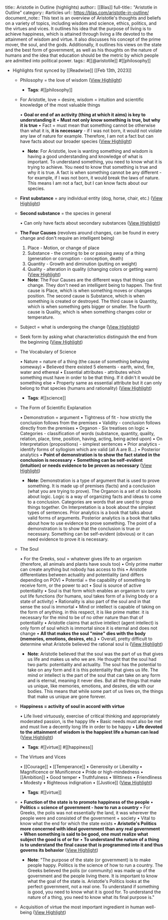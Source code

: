 title:: Aristotle in Outline (highlights)
author:: [[Blas]]
full-title:: "Aristotle in Outline"
category:: #articles
url:: https://blas.com/aristotle-in-outline/
document_note:: This text is an overview of Aristotle's thoughts and beliefs on a variety of topics, including wisdom and science, ethics, politics, and the virtues and vices. It outlines his idea that the purpose of living is to achieve happiness, which is attained through living a life devoted to the attainment of wisdom and virtue. It also discusses his concept of the prime mover, the soul, and the gods. Additionally, it outlines his views on the state and the best form of government, as well as his thoughts on the nature of humans and the idea that education should be the metric by which people are admitted into political power.
tags:: #[[@aristotile]] #[[philosophy]]

- Highlights first synced by [[Readwise]] [[Feb 13th, 2023]]
	- Philosophy = the love of wisdom ([View Highlight](https://read.readwise.io/read/01gs56gg1t6edbefwn1h711n7d))
		- **Tags**: #[[philosophy]]
	- For Aristotle, love = desire, wisdom = intuition and scientific knowledge of the most valuable things
	  
	  •   **Goal or end of an activity (thing at which it aims) is key to understanding it**
	  •   **Must not only know something is true, but why it is true**
	  •   Fact = must mean that something cannot be otherwise than what it is, **it is necessary** - if I was not born, it would not violate any law of nature for example. Therefore, I am not a fact but can have facts about our broader species ([View Highlight](https://read.readwise.io/read/01gs56gs95qtne6xre3cfwp5np))
		- **Note**: For Aristotle, love is wanting something and wisdom is having a good understanding and knowledge of what is important. To understand something, you need to know what it is trying to achieve. You need to know that something is true and why it is true. A fact is when something cannot be any different - for example, if I was not born, it would break the laws of nature. This means I am not a fact, but I can know facts about our species.
	- **First substance** = any individual entity (dog, horse, chair, etc.) ([View Highlight](https://read.readwise.io/read/01gs56hv0z8kzhkhetjdkh6rvx))
	- **Second substance** = the species in general
	  
	  •   Can only have facts about secondary substances ([View Highlight](https://read.readwise.io/read/01gs56hysax5c9jw1sgzqx7x4d))
	- **The Four Causes** (revolves around changes, can be found in every change and don't require an intelligent being)
	  
	  1.  Place - Motion, or change of place
	  2.  Substance - the coming to be or passing away of a thing (generation or corruption - conception, death)
	  3.  Quantity - Growth and diminution (putting on weight)
	  4.  Quality - alteration in quality (changing colors or getting warm) ([View Highlight](https://read.readwise.io/read/01gs56j19h9pnb3ns3z58x6pbh))
		- **Note**: The Four Causes are the different ways that things can change. They don't need an intelligent being to happen. The first cause is Place, which is when something moves or changes position. The second cause is Substance, which is when something is created or destroyed. The third cause is Quantity, which is when something gets bigger or smaller. The fourth cause is Quality, which is when something changes color or temperature.
	- Subject = what is undergoing the change ([View Highlight](https://read.readwise.io/read/01gs56k7krw8nz3jwcsv9c1500))
	- Seek form by asking what characteristics distinguish the end from the beginning ([View Highlight](https://read.readwise.io/read/01gs56kenmdvtk2pvbw7m3s0qf))
	- The Vocabulary of Science
	  
	  •   Nature = nature of a thing (the cause of something behaving someway)
	  •   Believed there existed 5 elements - earth, wind, fire, water and ethereal
	  •   Essential attributes - attributes which something must have in order to be that thing. If it didn't it would be something else
	  •   Property same as essential attribute but it can only belong to that species (humans and rationality) ([View Highlight](https://read.readwise.io/read/01gs56kn3zct7xhtftf98vqtvy))
		- **Tags**: #[[science]]
	- The Form of Scientific Explanation
	  
	  •   Demonstration = argument
	    •   Tightness of fit - how strictly the conclusion follows from the premises
	    •   Validity - conclusion follows directly from the premises
	  •   Organon - Six treatises on logic
	    •   Categories - classification of words (substance, quantity, quality, relation, place, time, position, having, acting, being acted upon)
	  •   On Interpretation (propositions) - simplest sentences
	    •   Prior analytics - identify forms of syllogism which are valid (all A are B...)
	    •   Posterior analytics
	    •   **Point of demonstration is to show the fact stated in the conclusion is necessary**
	    •   **Something can be self-evident (intuition) or needs evidence to be proven as necessary** ([View Highlight](https://read.readwise.io/read/01gs56m5eb5ejj15asjwah0dxc))
		- **Note**: Demonstration is a type of argument that is used to prove something. It is made up of premises (facts) and a conclusion (what you are trying to prove). The Organon is a set of six books about logic. Logic is a way of organizing facts and ideas to come to a conclusion. Categories are words that are used to group things together. On Interpretation is a book about the simplest types of sentences. Prior analytics is a book that talks about valid forms of arguments. Posterior analytics is a book that talks about how to use evidence to prove something. The point of a demonstration is to show that the conclusion is true or necessary. Something can be self-evident (obvious) or it can need evidence to prove it is necessary.
	- The Soul
	  
	  •   For the Greeks, soul = whatever gives life to an organism (therefore, all animals and plants have souls too)
	  •   Only prime matter can create anything but nobody has access to this
	  •   Aristotle differentiates between actuality and potentiality (and differs depending on POV)
	  •   Potential = the capability of something to receive form, or the power to act
	  •   Soul is source of active potentiality
	  •   Soul is that form which enables an organism to carry out life functions (for humans, soul takes form of a living body or a state of activity)
	  •   Rationality is also part of the soul and in that sense the soul is immortal
	  •   Mind or intellect is capable of taking on the form of anything. in this respect, it is like prime matter. it is necessary for the mind to be of no other nature than that of potentiality
	  •   Aristotle claims that active intellect (agent intellect) is only form of soul which is immortal since it is eternal and does not change
	  •   **All that makes the soul "mine" dies with the body (memories, emotions, desires, etc.)**
	  •   Overall, pretty difficult to determine what Aristotle believed the rational soul is ([View Highlight](https://read.readwise.io/read/01gs56nzbghkkcjp7g2psv3q85))
		- **Note**: Aristotle believed that the soul was the part of us that gives us life and makes us who we are. He thought that the soul had two parts: potentiality and actuality. The soul has the potential to take on any form and it is this potentiality that gives us life. The mind or intellect is the part of the soul that can take on any form and is eternal, meaning it never dies. But all the things that make us unique, like memories, emotions, and desires, die with our bodies. This means that while some part of us lives on, the things that make us unique are gone forever.
	- **Happiness = activity of soul in accord with virtue**
	  
	  •   Life lived virtuously, exercise of critical thinking and appropriately moderated passion, is the happy life
	  •   Basic needs must also be met and must live a decently long life in order to be happy
	  •   **Life devoted to the attainment of wisdom is the happiest life a human can lead** ([View Highlight](https://read.readwise.io/read/01gs56r0yxwkkp4ev52epqpfd6))
		- **Tags**: #[[virtue]] #[[happiness]]
	- The Virtues and Vices
	  
	  •   [[Courage]]
	  •   [[Temperance]]
	  •   Generosity or Liberality
	  •   Magnificence or Munificence
	  •   Pride or high-mindedness
	  •   [[Ambition]]
	  •   Good temper
	  •   Truthfulness
	  •   Wittiness
	  •   Friendliness
	  •   Modesty
	  •   Righteous indignation
	  •   [[Justice]] ([View Highlight](https://read.readwise.io/read/01gs56s53pk1gavwj2y5bqyb2n))
		- **Tags**: #[[virtue]]
	- •   **Function of the state is to promote happiness of the people**
	  •   **Politics = science of government - how to run a country**
	  •   For Greeks, the polis was not essentially the land, it was wherever the people were and consisted of the government + society
	  •   Vital to know what the end for which the state exists
	  •   **Aristotle's Politics more concerned with ideal government than any real government**
	  •   **When something is said to be good, one must realize what subject the good is of or for**
	    •   **To understand the nature of a thing is to understand the final cause that is programmed into it and thus governs its behavior** ([View Highlight](https://read.readwise.io/read/01gs56sx6zekprkxzd5xttv9xe))
		- **Note**: "The purpose of the state (or government) is to make people happy. Politics is the science of how to run a country. The Greeks believed the polis (or community) was made up of the government and the people living there. It is important to know what the goal of the state is. Aristotle's Politics looks at the perfect government, not a real one. To understand if something is good, you need to know what it is good for. To understand the nature of a thing, you need to know what its final purpose is."
	- Acquisition of virtue the most important ingredient in human well-being ([View Highlight](https://read.readwise.io/read/01gs56v6nq85qmsj9svncta203))